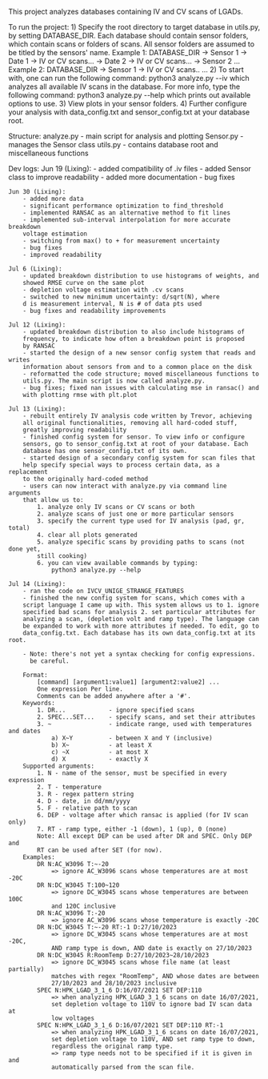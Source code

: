 This project analyzes databases containing IV and CV scans of LGADs.

To run the project:
    1)  Specify the root directory to target database in utils.py, by setting
        DATABASE_DIR. Each database should contain sensor folders, which 
        contain scans or folders of scans. All sensor folders are assumed to be 
        titled by the sensors' name.
        Example 1:
            DATABASE_DIR 
                -> Sensor 1
                    -> Date 1
                        -> IV or CV scans...
                    -> Date 2
                        -> IV or CV scans...
                -> Sensor 2
                ...
        Example 2:
            DATABASE_DIR
                -> Sensor 1
                    -> IV or CV scans..
                ...
    2)  To start with, one can run the following command:
            python3 analyze.py --iv 
        which analyzes all available IV scans in the database. For more info,
        type the following command:
            python3 analyze.py --help
        which prints out available options to use. 
    3)  View plots in your sensor folders.
    4)  Further configure your analysis with data_config.txt and sensor_config.txt
        at your database root.

Structure:
    analyze.py      - main script for analysis and plotting
    Sensor.py       - manages the Sensor class
    utils.py        - contains database root and miscellaneous functions

Dev logs:
    Jun 19 (Lixing):
        - added compatibility of .iv files 
        - added Sensor class to improve readability
        - added more documentation 
        - bug fixes
    
    Jun 30 (Lixing):
        - added more data 
        - significant performance optimization to find_threshold
        - implemented RANSAC as an alternative method to fit lines 
        - implemented sub-interval interpolation for more accurate breakdown 
        voltage estimation
        - switching from max() to + for measurement uncertainty
        - bug fixes
        - improved readability

    Jul 6 (Lixing):
        - updated breakdown distribution to use histograms of weights, and 
        showed RMSE curve on the same plot
        - depletion voltage estimation with .cv scans
        - switched to new minimum uncertainty: d/sqrt(N), where 
        d is measurement interval, N is # of data pts used
        - bug fixes and readability improvements

    Jul 12 (Lixing):
        - updated breakdown distribution to also include histograms of 
        frequency, to indicate how often a breakdown point is proposed 
        by RANSAC
        - started the design of a new sensor config system that reads and writes 
        information about sensors from and to a common place on the disk
        - reformatted the code structure; moved miscellaneous functions to 
        utils.py. The main script is now called analyze.py.
        - bug fixes; fixed nan issues with calculating mse in ransac() and 
        with plotting rmse with plt.plot

    Jul 13 (Lixing):
        - rebuilt entirely IV analysis code written by Trevor, achieving 
        all original functionalities, removing all hard-coded stuff, 
        greatly improving readability
        - finished config system for sensor. To view info or configure 
        sensors, go to sensor_config.txt at root of your database. Each 
        database has one sensor_config.txt of its own.
        - started design of a secondary config system for scan files that 
        help specify special ways to process certain data, as a replacement 
        to the originally hard-coded method
        - users can now interact with analyze.py via command line arguments
        that allow us to:
            1. analyze only IV scans or CV scans or both
            2. analyze scans of just one or more particular sensors
            3. specify the current type used for IV analysis (pad, gr, total)
            4. clear all plots generated
            5. analyze specific scans by providing paths to scans (not done yet,
            still cooking)
            6. you can view available commands by typing:
                python3 analyze.py --help

    Jul 14 (Lixing):
        - ran the code on IVCV_UNIGE_STRANGE_FEATURES
        - finished the new config system for scans, which comes with a 
        script language I came up with. This system allows us to 1. ignore
        specified bad scans for analysis 2. set particular attributes for 
        analyzing a scan, (depletion volt and ramp type). The language can 
        be expanded to work with more attributes if needed. To edit, go to 
        data_config.txt. Each database has its own data_config.txt at its root.

        - Note: there's not yet a syntax checking for config expressions. 
          be careful.

        Format:
            [command] [argument1:value1] [argument2:value2] ...
            One expression Per line.
            Comments can be added anywhere after a '#'.
        Keywords: 
            1. DR...            - ignore specified scans
            2. SPEC...SET...    - specify scans, and set their attributes
            3. ~                - indicate range, used with temperatures and dates
                a) X~Y          - between X and Y (inclusive)
                b) X~           - at least X 
                c) ~X           - at most X
                d) X            - exactly X
        Supported arguments: 
            1. N - name of the sensor, must be specified in every expression
            2. T - temperature
            3. R - regex pattern string
            4. D - date, in dd/mm/yyyy
            5. F - relative path to scan
            6. DEP - voltage after which ransac is applied (for IV scan only)
            7. RT - ramp type, either -1 (down), 1 (up), 0 (none)
            Note: All except DEP can be used after DR and SPEC. Only DEP and 
            RT can be used after SET (for now).
        Examples:
            DR N:AC_W3096 T:~-20 
                => ignore AC_W3096 scans whose temperatures are at most -20C
            DR N:DC_W3045 T:100~120 
                => ignore DC_W3045 scans whose temperatures are between 100C 
                and 120C inclusive
            DR N:AC_W3096 T:-20
                => ignore AC_W3096 scans whose temperature is exactly -20C
            DR N:DC_W3045 T:~-20 RT:-1 D:27/10/2023 
                => ignore DC_W3045 scans whose temperatures are at most -20C, 
                AND ramp type is down, AND date is exactly on 27/10/2023
            DR N:DC_W3045 R:RoomTemp D:27/10/2023~28/10/2023
                => ignore DC_W3045 scans whose file name (at least partially)
                matches with regex "RoomTemp", AND whose dates are between 
                27/10/2023 and 28/10/2023 inclusive
            SPEC N:HPK_LGAD_3_1_6 D:16/07/2021 SET DEP:110 
                => when analyzing HPK_LGAD_3_1_6 scans on date 16/07/2021, 
                set depletion voltage to 110V to ignore bad IV scan data at 
                low voltages
            SPEC N:HPK_LGAD_3_1_6 D:16/07/2021 SET DEP:110 RT:-1
                => when analyzing HPK_LGAD_3_1_6 scans on date 16/07/2021, 
                set depletion voltage to 110V, AND set ramp type to down, 
                regardless the original ramp type.
                => ramp type needs not to be specified if it is given in and 
                automatically parsed from the scan file.